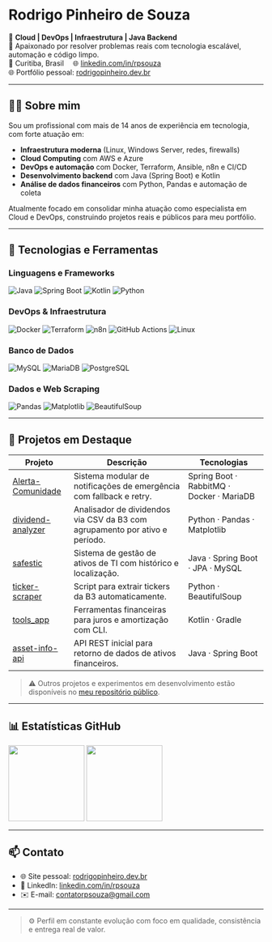 # Rodrigo Pinheiro de Souza

🚀 **Cloud | DevOps | Infraestrutura | Java Backend**  
🔧 Apaixonado por resolver problemas reais com tecnologia escalável, automação e código limpo.  
📍 Curitiba, Brasil &emsp;🌐 [linkedin.com/in/rpsouza](https://linkedin.com/in/rpsouza)  
🌐 Portfólio pessoal: [rodrigopinheiro.dev.br](https://www.rodrigopinheiro.dev.br)

---

## 👨‍💻 Sobre mim

Sou um profissional com mais de 14 anos de experiência em tecnologia, com forte atuação em:

- **Infraestrutura moderna** (Linux, Windows Server, redes, firewalls)
- **Cloud Computing** com AWS e Azure
- **DevOps e automação** com Docker, Terraform, Ansible, n8n e CI/CD
- **Desenvolvimento backend** com Java (Spring Boot) e Kotlin
- **Análise de dados financeiros** com Python, Pandas e automação de coleta

Atualmente focado em consolidar minha atuação como especialista em Cloud e DevOps, construindo projetos reais e públicos para meu portfólio.

---

## 🧰 Tecnologias e Ferramentas

### Linguagens e Frameworks
![Java](https://img.shields.io/badge/-Java-007396?logo=java&logoColor=white)
![Spring Boot](https://img.shields.io/badge/-Spring%20Boot-6DB33F?logo=spring-boot&logoColor=white)
![Kotlin](https://img.shields.io/badge/-Kotlin-0095D5?logo=kotlin&logoColor=white)
![Python](https://img.shields.io/badge/-Python-3776AB?logo=python&logoColor=white)

### DevOps & Infraestrutura
![Docker](https://img.shields.io/badge/-Docker-2496ED?logo=docker&logoColor=white)
![Terraform](https://img.shields.io/badge/-Terraform-7B42BC?logo=terraform&logoColor=white)
![n8n](https://img.shields.io/badge/-n8n-ef6c00?logo=n8n&logoColor=white)
![GitHub Actions](https://img.shields.io/badge/-GitHub%20Actions-2088FF?logo=github-actions&logoColor=white)
![Linux](https://img.shields.io/badge/-Linux-FCC624?logo=linux&logoColor=black)

### Banco de Dados
![MySQL](https://img.shields.io/badge/-MySQL-4479A1?logo=mysql&logoColor=white)
![MariaDB](https://img.shields.io/badge/-MariaDB-003545?logo=mariadb&logoColor=white)
![PostgreSQL](https://img.shields.io/badge/-PostgreSQL-336791?logo=postgresql&logoColor=white)

### Dados e Web Scraping
![Pandas](https://img.shields.io/badge/-Pandas-150458?logo=pandas&logoColor=white)
![Matplotlib](https://img.shields.io/badge/-Matplotlib-11557C?logo=matplotlib&logoColor=white)
![BeautifulSoup](https://img.shields.io/badge/-BeautifulSoup-4B8BBE?logo=python&logoColor=white)

---

## 🧪 Projetos em Destaque

| Projeto | Descrição | Tecnologias |
|--------|-----------|-------------|
| [Alerta-Comunidade](https://github.com/rpsouza441/Alerta-Comunidade) | Sistema modular de notificações de emergência com fallback e retry. | Spring Boot · RabbitMQ · Docker · MariaDB |
| [dividend-analyzer](https://github.com/rpsouza441/dividend-analyzer) | Analisador de dividendos via CSV da B3 com agrupamento por ativo e período. | Python · Pandas · Matplotlib |
| [safestic](https://github.com/rpsouza441/safestic) | Sistema de gestão de ativos de TI com histórico e localização. | Java · Spring Boot · JPA · MySQL |
| [ticker-scraper](https://github.com/rpsouza441/ticker-scraper) | Script para extrair tickers da B3 automaticamente. | Python · BeautifulSoup |
| [tools_app](https://github.com/rpsouza441/tools_app) | Ferramentas financeiras para juros e amortização com CLI. | Kotlin · Gradle |
| [asset-info-api](https://github.com/rpsouza441/asset-info-api) | API REST inicial para retorno de dados de ativos financeiros. | Java · Spring Boot |

> ⚠️ Outros projetos e experimentos em desenvolvimento estão disponíveis no [meu repositório público](https://github.com/rpsouza441?tab=repositories).

---

## 📊 Estatísticas GitHub

<p align="left">
  <img src="https://github-readme-stats.vercel.app/api?username=rpsouza441&show_icons=true&theme=github_dark&hide=issues&count_private=true" height="150" />
  <img src="https://github-readme-streak-stats.herokuapp.com?user=rpsouza441&theme=github-dark&date_format=M%20j%5B%2C%20Y%5D" height="150" />
</p>

---

## 📫 Contato

- 🌐 Site pessoal: [rodrigopinheiro.dev.br](https://www.rodrigopinheiro.dev.br)
- 💼 LinkedIn: [linkedin.com/in/rpsouza](https://linkedin.com/in/rpsouza)
- ✉️ E-mail: contatorpsouza@gmail.com

---

> ⚙️ Perfil em constante evolução com foco em qualidade, consistência e entrega real de valor.
